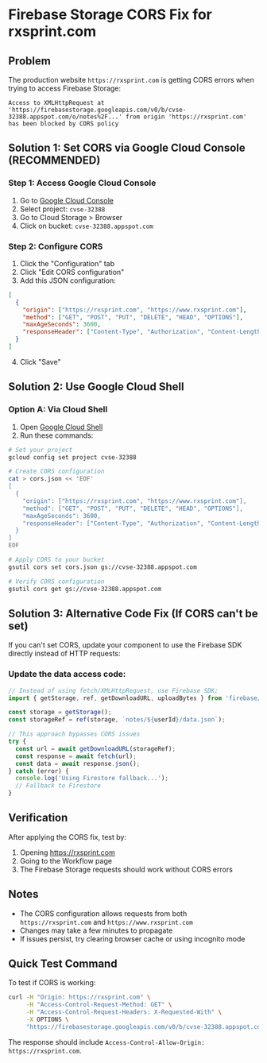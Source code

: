 # Firebase Storage CORS Fix for rxsprint.com

## Problem
The production website `https://rxsprint.com` is getting CORS errors when trying to access Firebase Storage:
```
Access to XMLHttpRequest at 'https://firebasestorage.googleapis.com/v0/b/cvse-32388.appspot.com/o/notes%2F...' from origin 'https://rxsprint.com' has been blocked by CORS policy
```

## Solution 1: Set CORS via Google Cloud Console (RECOMMENDED)

### Step 1: Access Google Cloud Console
1. Go to [Google Cloud Console](https://console.cloud.google.com)
2. Select project: `cvse-32388`
3. Go to Cloud Storage > Browser
4. Click on bucket: `cvse-32388.appspot.com`

### Step 2: Configure CORS
1. Click the "Configuration" tab
2. Click "Edit CORS configuration"
3. Add this JSON configuration:

```json
[
  {
    "origin": ["https://rxsprint.com", "https://www.rxsprint.com"],
    "method": ["GET", "POST", "PUT", "DELETE", "HEAD", "OPTIONS"],
    "maxAgeSeconds": 3600,
    "responseHeader": ["Content-Type", "Authorization", "Content-Length", "X-Requested-With"]
  }
]
```

4. Click "Save"

## Solution 2: Use Google Cloud Shell

### Option A: Via Cloud Shell
1. Open [Google Cloud Shell](https://shell.cloud.google.com/)
2. Run these commands:

```bash
# Set your project
gcloud config set project cvse-32388

# Create CORS configuration
cat > cors.json << 'EOF'
[
  {
    "origin": ["https://rxsprint.com", "https://www.rxsprint.com"],
    "method": ["GET", "POST", "PUT", "DELETE", "HEAD", "OPTIONS"],
    "maxAgeSeconds": 3600,
    "responseHeader": ["Content-Type", "Authorization", "Content-Length", "X-Requested-With"]
  }
]
EOF

# Apply CORS to your bucket
gsutil cors set cors.json gs://cvse-32388.appspot.com

# Verify CORS configuration
gsutil cors get gs://cvse-32388.appspot.com
```

## Solution 3: Alternative Code Fix (If CORS can't be set)

If you can't set CORS, update your component to use the Firebase SDK directly instead of HTTP requests:

### Update the data access code:

```javascript
// Instead of using fetch/XMLHttpRequest, use Firebase SDK:
import { getStorage, ref, getDownloadURL, uploadBytes } from 'firebase/storage';

const storage = getStorage();
const storageRef = ref(storage, `notes/${userId}/data.json`);

// This approach bypasses CORS issues
try {
  const url = await getDownloadURL(storageRef);
  const response = await fetch(url);
  const data = await response.json();
} catch (error) {
  console.log('Using Firestore fallback...');
  // Fallback to Firestore
}
```

## Verification

After applying the CORS fix, test by:
1. Opening https://rxsprint.com
2. Going to the Workflow page  
3. The Firebase Storage requests should work without CORS errors

## Notes

- The CORS configuration allows requests from both `https://rxsprint.com` and `https://www.rxsprint.com`
- Changes may take a few minutes to propagate
- If issues persist, try clearing browser cache or using incognito mode

## Quick Test Command

To test if CORS is working:
```bash
curl -H "Origin: https://rxsprint.com" \
     -H "Access-Control-Request-Method: GET" \
     -H "Access-Control-Request-Headers: X-Requested-With" \
     -X OPTIONS \
     "https://firebasestorage.googleapis.com/v0/b/cvse-32388.appspot.com/o/notes%2Ftest"
```

The response should include `Access-Control-Allow-Origin: https://rxsprint.com`.